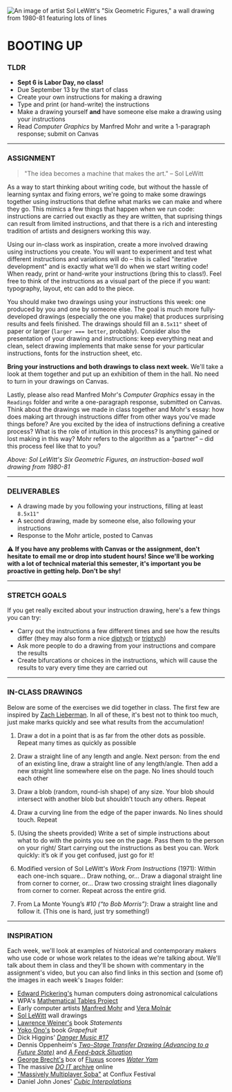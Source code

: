 ![An image of artist Sol LeWitt's "Six Geometric Figures," a wall drawing from 1980-81 featuring lots of lines](https://github.com/jeffThompson/CreativeProgramming1/blob/master/Week00_BootingUp/Images/SolLeWitt_SixGeometricFiguresPlusTwo_1980-81.jpg)

# BOOTING UP  

### TLDR  
* **Sept 6 is Labor Day, no class!**  
* Due September 13 by the start of class  
* Create your own instructions for making a drawing    
* Type and print (or hand-write) the instructions  
* Make a drawing yourself **and** have someone else make a drawing using your instructions  
* Read *Computer Graphics* by Manfred Mohr and write a 1-paragraph response; submit on Canvas  

***

### ASSIGNMENT  

> "The idea becomes a machine that makes the art." – Sol LeWitt  

As a way to start thinking about writing code, but without the hassle of learning syntax and fixing errors, we're going to make some drawings together using instructions that define what marks we can make and where they go. This mimics a few things that happen when we run code: instructions are carried out exactly as they are written, that suprising things can result from limited instructions, and that there is a rich and interesting tradition of artists and designers working this way. 

Using our in-class work as inspiration, create a more involved drawing using instructions you create. You will want to experiment and test what different instructions and variations will do – this is called "iterative development" and is exactly what we'll do when we start writing code! When ready, print or hand-write your instructions (bring this to class!). Feel free to think of the instructions as a visual part of the piece if you want: typography, layout, etc can add to the piece.

You should make two drawings using your instructions this week: one produced by you and one by someone else. The goal is much more fully-developed drawings (especially the one you make) that produces surprising results and feels finished. The drawings should fill an `8.5x11"` sheet of paper or larger (`larger === better`, probably). Consider also the presentation of your drawing and instructions: keep everything neat and clean, select drawing implements that make sense for your particular instructions, fonts for the instruction sheet, etc.

**Bring your instructions and both drawings to class next week.** We'll take a look at them together and put up an exhibition of them in the hall. No need to turn in your drawings on Canvas.

Lastly, please also read Manfred Mohr's *Computer Graphics* essay in the `Readings` folder and write a one-paragraph response, submitted on Canvas. Think about the drawings we made in class together and Mohr's essay: how does making art through instructions differ from other ways you've made things before? Are you excited by the idea of instructions defining a creative process? What is the role of intuition in this process? Is anything gained or lost making in this way? Mohr refers to the algorithm as a "partner" – did this process feel like that to you?

*Above: Sol LeWitt's *Six Geometric Figures,* an instruction-based wall drawing from 1980-81*

***

### DELIVERABLES    
* A drawing made by you following your instructions, filling at least `8.5x11"`  
* A second drawing, made by someone else, also following your instructions  
* Response to the Mohr article, posted to Canvas  

:warning: **If you have any problems with Canvas or the assignment, don't hesitate to email me or drop into student hours! Since we'll be working with a lot of technical material this semester, it's important you be proactive in getting help. Don't be shy!**

***

### STRETCH GOALS  
If you get really excited about your instruction drawing, here's a few things you can try:

* Carry out the instructions a few different times and see how the results differ (they may also form a nice [diptych](https://en.wikipedia.org/wiki/Diptych) or [triptych](https://en.wikipedia.org/wiki/Triptych))  
* Ask more people to do a drawing from your instructions and compare the results  
* Create bifurcations or choices in the instructions, which will cause the results to vary every time they are carried out  

***

### IN-CLASS DRAWINGS  
Below are some of the exercises we did together in class. The first few are inspired by [Zach Lieberman](http://thesystemis.com). In all of these, it's best not to think too much, just make marks quickly and see what results from the accumulation!

1. Draw a dot in a point that is as far from the other dots as possible. Repeat many times as quickly as possible  

2. Draw a straight line of any length and angle. Next person: from the end of an existing line, draw a straight line of any length/angle. Then add a new straight line somewhere else on the page. No lines should touch each other  

3. Draw a blob (random, round-ish shape) of any size. Your blob should intersect with another blob but shouldn’t touch any others. Repeat  

4. Draw a curving line from the edge of the paper inwards. No lines should touch. Repeat  

5. (Using the sheets provided) Write a set of simple instructions about what to do with the points you see on the page. Pass them to the person on your right/ Start carrying out the instructions as best you can. Work quickly: it’s ok if you get confused, just go for it!  

6. Modified version of Sol LeWitt's *Work From Instructions* (1971): Within each one-inch square… Draw nothing, or… Draw a diagonal straight line from corner to corner, or… Draw two crossing straight lines diagonally from corner to corner. Repeat across the entire grid.  

7. From La Monte Young’s *#10 (“to Bob Morris”)*: Draw a straight line and follow it. (This one is hard, just try something!)  

***

### INSPIRATION  
Each week, we'll look at examples of historical and contemporary makers who use code or whose work relates to the ideas we're talking about. We'll talk about them in class and they'll be shown with commentary in the assignment's video, but you can also find links in this section and (some of) the images in each week's `Images` folder:  

* [Edward Pickering's](https://en.wikipedia.org/wiki/Edward_Charles_Pickering) human computers doing astronomical calculations  
* WPA's [Mathematical Tables Project](https://en.wikipedia.org/wiki/Mathematical_Tables_Project)  
* Early computer artists [Manfred Mohr](https://en.wikipedia.org/wiki/Manfred_Mohr)  and [Vera Molnár](https://en.wikipedia.org/wiki/Vera_Moln%C3%A1r)  
* [Sol LeWitt](https://en.wikipedia.org/wiki/Sol_LeWitt) wall drawings  
* [Lawrence Weiner's](https://en.wikipedia.org/wiki/Lawrence_Weiner) book *Statements*  
* [Yoko Ono's](https://en.wikipedia.org/wiki/Yoko_Ono) book *Grapefruit*  
* Dick Higgins' [*Danger Music #17*](https://www.moma.org/collection/works/127389)  
* Dennis Oppenheim's [*Two-Stage Transfer Drawing (Advancing to a Future State)*](https://www.dennisaoppenheim.org/copy-of-new-page) and [*A Feed-back Situation*](https://www.dennisaoppenheim.org/copy-3-of-new-page)  
* [George Brecht's](https://en.wikipedia.org/wiki/George_Brecht) box of [Fluxus](https://monoskop.org/images/c/c1/Brecht_George_Water_Yam_1963.pdf) scores [*Water Yam*](https://monoskop.org/images/c/c1/Brecht_George_Water_Yam_1963.pdf)  
* The massive [*DO IT* archive](http://projects.e-flux.com/do_it/manuals/0_manual.html) online  
* ["Massively Multiplayer Soba"](http://www.tiltfactor.org/game/massively-multiplayer-urban-games/) at Conflux Festival  
* Daniel John Jones' [*Cubic Interpolations*](http://www.erase.net/weblog/2013-07/cube-interpolations)  

